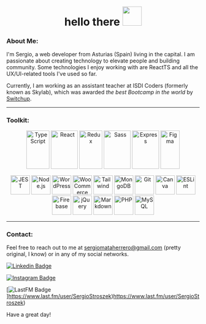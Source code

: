 <h1 align="center"> hello there
<img src= "https://tradepending.com/wp-content/uploads/2020/06/5af449_6b6b924b802b43de9a966e02ea1a41e2mv2.gif" width="50">
</h1>



### About Me:

I'm Sergio, a web developer from Asturias (Spain) living in the capital. I am passionate about creating technology to elevate people and building community. Some technologies I enjoy working with are ReactTS and all the UX/UI-related tools I've used so far.

Currently, I am working as an assistant teacher at ISDI Coders (formerly known as Skylab), which was awarded _the best Bootcamp in the world_ by <a href="https://isdicoders.com/mejor-bootcamp-de-programacion-del-mundo-en-2020/">Switchup</a>.


---

### Toolkit:

<p align="center">
<img src="https://cdn.jsdelivr.net/gh/devicons/devicon/icons/typescript/typescript-plain.svg" title="TypeScript" alt="TypeScript" width="60" height="100"/>    
 <img src="https://cdn.jsdelivr.net/gh/devicons/devicon/icons/react/react-original.svg" title="React" alt="React" width="70" height="100"/>
<img src="https://cdn.jsdelivr.net/gh/devicons/devicon/icons/redux/redux-original.svg" title="Redux" alt="Redux" width="60" height="100"/>
<img src="https://cdn.jsdelivr.net/gh/devicons/devicon/icons/sass/sass-original.svg" title="Sass" alt="Sass" width="70" height="100" />
<img src="https://cdn.jsdelivr.net/gh/devicons/devicon/icons/express/express-original.svg" title="Express" alt="Express" width="70" height="100"/>
<img src="https://cdn.jsdelivr.net/gh/devicons/devicon/icons/figma/figma-original.svg" title="Figma" alt="Figma" width="50" height="100"/>
</p>
<p align="center">
<img src="https://cdn.jsdelivr.net/gh/devicons/devicon/icons/jest/jest-plain.svg" title="JEST" alt="JEST" width="50" height="50"/>
<img src="https://cdn.jsdelivr.net/gh/devicons/devicon/icons/nodejs/nodejs-original.svg" title="Node.js" alt="Node.js" width="50" height="50"/>
<img src="https://cdn.jsdelivr.net/gh/devicons/devicon/icons/wordpress/wordpress-plain.svg" title="WordPress" alt="WordPress" width="50" height="50"/>
<img src="https://cdn.jsdelivr.net/gh/devicons/devicon/icons/woocommerce/woocommerce-original-wordmark.svg" title="WooCommerce" alt="WooCommerce" width="50" height="50"/>
<img src="https://cdn.jsdelivr.net/gh/devicons/devicon/icons/tailwindcss/tailwindcss-plain.svg" title="Tailwind" alt="Tailwind" width="50" height="50"/>
<img src="https://cdn.jsdelivr.net/gh/devicons/devicon/icons/mongodb/mongodb-plain-wordmark.svg" title="MongoDB" alt="MongoDB" width="50" height="50"/>
<img src="https://cdn.jsdelivr.net/gh/devicons/devicon/icons/git/git-original.svg" title="Git" alt="Git" width="50" height="50"/> 
<img src="https://cdn.jsdelivr.net/gh/devicons/devicon/icons/canva/canva-original.svg" title="Canva" alt="Canva" width="50" height="50"/>
<img src="https://cdn.jsdelivr.net/gh/devicons/devicon/icons/eslint/eslint-original.svg" title="ESLint" alt="ESLint" width="50" height="50"/>
<img src="https://cdn.jsdelivr.net/gh/devicons/devicon/icons/firebase/firebase-plain-wordmark.svg" title="Firebase" alt="Firebase" width="50" height="50" />
<img src="https://cdn.jsdelivr.net/gh/devicons/devicon/icons/jquery/jquery-plain-wordmark.svg" title="jQuery" alt="jQuery" width="50" height="50"/>
<img src="https://cdn.jsdelivr.net/gh/devicons/devicon/icons/markdown/markdown-original.svg" title="Markdown" alt="Markdown" width="50" height="50"/>
<img src="https://cdn.jsdelivr.net/gh/devicons/devicon/icons/php/php-plain.svg" title="PHP" alt="PHP" width="50" height="50"/>
<img src="https://cdn.jsdelivr.net/gh/devicons/devicon/icons/mysql/mysql-plain-wordmark.svg" title="MySQL" alt="MySQL" width="50" height="50"/>
</p>

---


### Contact:
Feel free to reach out to me at sergiomataherrero@gmail.com (pretty original, I know) or in any of my social networks.

[![Linkedin Badge](https://img.shields.io/badge/LinkedIn-0077B5?style=for-the-badge&logo=linkedin&logoColor=white)](https://www.linkedin.com/in/sergiomataherrero)

[![Instagram Badge](https://img.shields.io/badge/Instagram-E4405F?style=for-the-badge&logo=instagram&logoColor=white)](https://www.instagram.com/inviolableviolets/)

[![LastFM Badge](https://img.shields.io/badge/last.fm-D51007?style=for-the-badge&logo=last.fm&logoColor=white)]https://www.last.fm/user/SergioStroszek)https://www.last.fm/user/SergioStroszek)


Have a great day!


